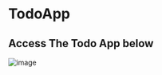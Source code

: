 # TodoApp
## Access The Todo App below 

![image](https://github.com/user-attachments/assets/b7128c26-e8c4-4ae3-b58c-5d4d5ba6550f)

